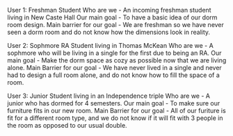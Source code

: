 User 1: Freshman Student
Who are we - An incoming freshman student living in New Caste Hall
Our main goal - To have a basic idea of our dorm room design.
Main barrier for our goal - We are freshman so we have never seen a dorm room and do not know how the dimensions look in reality.

User 2: Sophmore RA Student living in Thomas McKean
Who are we - A sophmore who will be living in a single for the first due to being an RA.
Our main goal - Make the dorm space as cozy as possible now that we are living alone.
Main Barrier for our goal - We have never lived in a single and never had to design a full room alone, and do not know how to fill the space of a room.

User 3: Junior Student living in an Independence triple
Who are we - A junior who has dormed for 4 semesters.
Our main goal - To make sure our furniture fits in our new room.
Main Barrier for our goal - All of our furiture is fit for a different room type, and we do not know if it will fit with 3 people in the room as opposed to our usual double.
